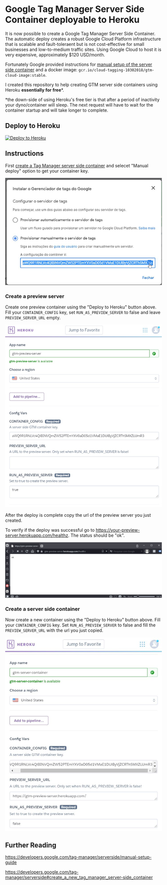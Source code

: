 # Google Tag Manager Server Side Container deployable to Heroku

It is now possible to create a Google Tag Manager Server Side Container. The automatic deploy creates a robust Google Cloud Platform infrastructure that is scalable and fault-toleraent but is not cost-effective for small businesses and low-to-medium traffic sites. Using Google Cloud to host it is very expensive, approximately $120 USD/month. 

Fortunately Google provided instructions for [manual setup of the server side container](https://developers.google.com/tag-manager/serverside/manual-setup-guide) and a docker image: `gcr.io/cloud-tagging-10302018/gtm-cloud-image:stable`. 

I created this repository to help creating GTM server side containers using Heroku **essentially for free***.

*the down-side of using Heroku's free tier is that after a period of inactivity your dyno/container will sleep. The next request will have to wait for the container startup and will take longer to complete.   


## Deploy to Heroku

[![Deploy to Heroku](https://www.herokucdn.com/deploy/button.png)](https://heroku.com/deploy?template=https://github.com/ivanmonteiro/google-tag-manager-server-side-container)


## Instructions

First [create a Tag Manager server side container](https://developers.google.com/tag-manager/serverside#create_a_new_tag_manager_server-side_container) and selecet "Manual deploy" option to get your container key.

![Screenshot](google-tag-manager-server-side-key.jpg)

### Create a preview server

Create one preview container using the "Deploy to Heroku" button above. Fill your `CONTAINER_CONFIG` key, set `RUN_AS_PREVIEW_SERVER` to false and leave `PREVIEW_SERVER_URL` empty.

![Screenshot](google-tag-manager-server-side-container-preview-server-manual-deploy-heroku-1.jpg)

After the deploy is complete copy the url of the preview server you just created.

To verify if the deploy was successful go to https://your-preview-server.herokuapp.com/healthz. The status should be "ok".

![Screenshot](google-tag-manager-server-side-container-preview-healthz.jpg)

### Create a server side container

Now create a new container using the "Deploy to Heroku" button above. Fill your `CONTAINER_CONFIG` key. Set `RUN_AS_PREVIEW_SERVER` to false and fill the `PREVIEW_SERVER_URL` with the url you just copied.

![Screenshot](google-tag-manager-server-side-container-manual-deploy-heroku-2.jpg)


## Further Reading

https://developers.google.com/tag-manager/serverside/manual-setup-guide

https://developers.google.com/tag-manager/serverside#create_a_new_tag_manager_server-side_container
